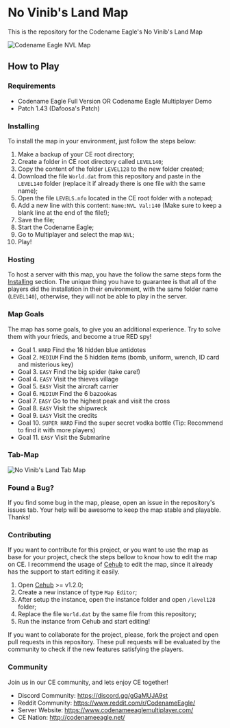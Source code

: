 # No Vinib's Land Map
This is the repository for the Codename Eagle's No Vinib's Land Map

![Codename Eagle NVL Map](https://i.imgur.com/tU6lM8B.png)

## How to Play

### Requirements

- Codename Eagle Full Version OR Codename Eagle Multiplayer Demo
- Patch 1.43 (Dafoosa's Patch)

### Installing

To install the map in your environment, just follow the steps below:

1. Make a backup of your CE root directory;
2. Create a folder in CE root directory called `LEVEL140`;
3. Copy the content of the folder `LEVEL128` to the new folder created;
4. Download the file `World.dat` from this repository and paste in the `LEVEL140` folder (replace it if already there is one file with the same name);
5. Open the file `LEVELS.nfo` located in the CE root folder with a notepad;
6. Add a new line with this content: `Name:NVL Val:140` (Make sure to keep a blank line at the end of the file!);
7. Save the file;
8. Start the Codename Eagle;
9. Go to Multiplayer and select the map `NVL`;
10. Play!

### Hosting

To host a server with this map, you have the follow the same steps form the [Installing](#installing) section. The unique thing you have to guarantee is that all of the players did the installation in their environment, with the same folder name (`LEVEL140`), otherwise, they will not be able to play in the server. 

### Map Goals

The map has some goals, to give you an additional experience. Try to solve them with your frieds, and become a true RED spy!

- Goal 1. `HARD` Find the 16 hidden blue antidotes
- Goal 2. `MEDIUM` Find the 5 hidden items (bomb, uniform, wrench, ID card and misterious key)
- Goal 3. `EASY` Find the big spider (take care!)
- Goal 4. `EASY` Visit the thieves village
- Goal 5. `EASY` Visit the aircraft carrier
- Goal 6. `MEDIUM` Find the 6 bazookas
- Goal 7. `EASY` Go to the highest peak and visit the cross
- Goal 8. `EASY` Visit the shipwreck
- Goal 9. `EASY` Visit the credits
- Goal 10. `SUPER HARD` Find the super secret vodka bottle (Tip: Recommend to find it with more players)
- Goal 11. `EASY` Visit the Submarine

### Tab-Map

![No Vinib's Land Tab Map](https://i.imgur.com/cgXXWnb.jpg)

### Found a Bug?

If you find some bug in the map, please, open an issue in the repository's issues tab. Your help will be awesome to keep the map stable and playable. Thanks!

### Contributing

If you want to contribute for this project, or you want to use the map as base for your project, check the steps bellow to know how to edit the map on CE. I recommend the usage of [Cehub](https://github.com/vinibiavatti1/CEHub) to edit the map, since it already has the support to start editing it easily.

1. Open [Cehub](https://github.com/vinibiavatti1/CEHub) >= v1.2.0;
2. Create a new instance of type `Map Editor`;
3. After setup the instance, open the instance folder and open `/level128` folder;
4. Replace the file `World.dat` by the same file from this repository;
5. Run the instance from Cehub and start editing!

If you want to collaborate for the project, please, fork the project and open pull requests in this repository. These pull requests will be evaluated by the community to check if the new features satisfying the players.

### Community

Join us in our CE community, and lets enjoy CE together!

- Discord Community: https://discord.gg/gGaMUJA9st
- Reddit Community: https://www.reddit.com/r/CodenameEagle/
- Server Website: https://www.codenameeaglemultiplayer.com/
- CE Nation: http://codenameeagle.net/
